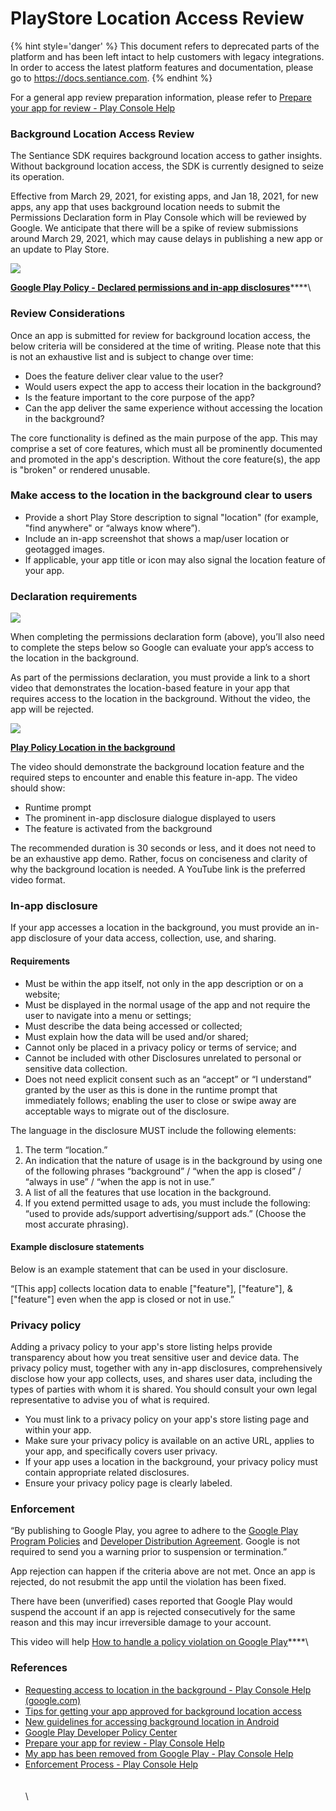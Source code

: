 # PlayStore Location Access Review

{% hint style='danger' %} This document refers to deprecated parts of the platform and has been left intact to help customers with legacy integrations. In order to access the latest platform features and documentation, please go to https://docs.sentiance.com. {% endhint %}

For a general app review preparation information, please refer to [Prepare your app for review - Play Console Help](https://support.google.com/googleplay/android-developer/answer/9859455?hl=en)

### **Background Location Access Review**

The Sentiance SDK requires background location access to gather insights. Without background location access, the SDK is currently designed to seize its operation.

Effective from March 29, 2021, for existing apps, and Jan 18, 2021, for new apps, any app that uses background location needs to submit the Permissions Declaration form in Play Console which will be reviewed by Google. We anticipate that there will be a spike of review submissions around March 29, 2021, which may cause delays in publishing a new app or an update to Play Store.

[![](https://lh6.googleusercontent.com/JsIRsvqZakVDJCclutP9in0U1SO1kDNc8fp2fVnkkeQ4-0nmrPWLiOx\_7g2u7LBPftDZgRjhzz6CrS-ISihhqmmX32KKZLmhlBQRAcgtzMCxZZwW9mtKih1WldTD\_6rcpNmrJdu1)](https://www.youtube.com/watch?v=b0I1Xq\_iSK4\&feature=emb\_title)

[**Google Play Policy - Declared permissions and in-app disclosures**](https://www.youtube.com/watch?v=b0I1Xq\_iSK4\&feature=emb\_title)\*\*\*\*\\



### **Review Considerations**

Once an app is submitted for review for background location access, the below criteria will be considered at the time of writing. Please note that this is not an exhaustive list and is subject to change over time:

* Does the feature deliver clear value to the user?
* Would users expect the app to access their location in the background?
* Is the feature important to the core purpose of the app?
* Can the app deliver the same experience without accessing the location in the background?

The core functionality is defined as the main purpose of the app. This may comprise a set of core features, which must all be prominently documented and promoted in the app's description. Without the core feature(s), the app is "broken" or rendered unusable.

### **Make access to the location in the background clear to users**

* Provide a short Play Store description to signal "location" (for example, "find anywhere" or “always know where”).
* Include an in-app screenshot that shows a map/user location or geotagged images.
* If applicable, your app title or icon may also signal the location feature of your app.

### **Declaration requirements**

![](https://lh6.googleusercontent.com/0TSr-e9FPCpFa4fiqyEPDUXioSr3YciF3RLA4VBb2cw6AohIx1hGpSNRTBlmGM3b--C1rD32l6ri\_-Fba\_K3KbL7s7qkuGDjptqkfBjoFTq\_hLzkroS3hlz2zSUE1pCsZgvlLnM5)

When completing the permissions declaration form (above), you’ll also need to complete the steps below so Google can evaluate your app’s access to the location in the background.

As part of the permissions declaration, you must provide a link to a short video that demonstrates the location-based feature in your app that requires access to the location in the background. Without the video, the app will be rejected.

[![](https://lh4.googleusercontent.com/WbZ-3v4rSrMxFxYQkbg7oPxUhAZ\_cJA0OTZG0FEYXfoSJ7aTyezxx7of6JwBmMP\_5-DafttqA6X10rUbkfiGQ0DfZENTCyarvAzNXo4Itet0Bx4di6jNEE-GnhFg-BpWnR1VK57k)](https://www.youtube.com/watch?v=z35PrureI1w\&feature=emb\_title)

[**Play Policy Location in the background**](https://www.youtube.com/watch?v=z35PrureI1w\&feature=emb\_title)

The video should demonstrate the background location feature and the required steps to encounter and enable this feature in-app. The video should show:

* Runtime prompt
* The prominent in-app disclosure dialogue displayed to users
* The feature is activated from the background

The recommended duration is 30 seconds or less, and it does not need to be an exhaustive app demo. Rather, focus on conciseness and clarity of why the background location is needed. A YouTube link is the preferred video format.

### **In-app disclosure**

If your app accesses a location in the background, you must provide an in-app disclosure of your data access, collection, use, and sharing.

#### Requirements

* Must be within the app itself, not only in the app description or on a website;
* Must be displayed in the normal usage of the app and not require the user to navigate into a menu or settings;
* Must describe the data being accessed or collected;
* Must explain how the data will be used and/or shared;
* Cannot only be placed in a privacy policy or terms of service; and
* Cannot be included with other Disclosures unrelated to personal or sensitive data collection.
* Does not need explicit consent such as an “accept” or “I understand” granted by the user as this is done in the runtime prompt that immediately follows; enabling the user to close or swipe away are acceptable ways to migrate out of the disclosure.

The language in the disclosure MUST include the following elements:

1. The term “location.”
2. An indication that the nature of usage is in the background by using one of the following phrases “background” / “when the app is closed” / “always in use” / “when the app is not in use.”
3. A list of all the features that use location in the background.
4. If you extend permitted usage to ads, you must include the following: “used to provide ads/support advertising/support ads.” (Choose the most accurate phrasing).

#### **Example disclosure statements**

Below is an example statement that can be used in your disclosure.

“\[This app] collects location data to enable \["feature"], \["feature"], & \["feature"] even when the app is closed or not in use.”

### **Privacy policy**

Adding a privacy policy to your app's store listing helps provide transparency about how you treat sensitive user and device data. The privacy policy must, together with any in-app disclosures, comprehensively disclose how your app collects, uses, and shares user data, including the types of parties with whom it is shared. You should consult your own legal representative to advise you of what is required.

* You must link to a privacy policy on your app's store listing page and within your app.
* Make sure your privacy policy is available on an active URL, applies to your app, and specifically covers user privacy.
* If your app uses a location in the background, your privacy policy must contain appropriate related disclosures.
* Ensure your privacy policy page is clearly labeled.

### **Enforcement**

“By publishing to Google Play, you agree to adhere to the [Google Play Program Policies](https://play.google.com/about/developer-content-policy.html) and [Developer Distribution Agreement](https://play.google.com/about/developer-distribution-agreement.html). Google is not required to send you a warning prior to suspension or termination.”

App rejection can happen if the criteria above are not met. Once an app is rejected, do not resubmit the app until the violation has been fixed.

There have been (unverified) cases reported that Google Play would suspend the account if an app is rejected consecutively for the same reason and this may incur irreversible damage to your account.

This video will help [How to handle a policy violation on Google Play](https://www.youtube.com/watch?v=xjRqFbTHUOQ\&feature=youtu.be)\*\*\*\*\\



### **References**

* [Requesting access to location in the background - Play Console Help (google.com)](https://support.google.com/googleplay/android-developer/answer/9799150)
* [Tips for getting your app approved for background location access](https://android-developers.googleblog.com/2020/11/tips-for-getting-your-app-approved-for-background-location-access.html)
* [New guidelines for accessing background location in Android](https://medium.com/@adrian.kajda/new-guidelines-for-accessing-background-location-in-android-d2e07d45ae79)
* [Google Play Developer Policy Center](https://play.google.com/about/developer-content-policy/)
* [Prepare your app for review - Play Console Help](https://support.google.com/googleplay/android-developer/answer/9859455?hl=en)
* [My app has been removed from Google Play - Play Console Help](https://support.google.com/googleplay/android-developer/answer/2477981)
*   [Enforcement Process - Play Console Help](https://support.google.com/googleplay/android-developer/answer/9899234?hl=en)\
    \
    \
    \\

